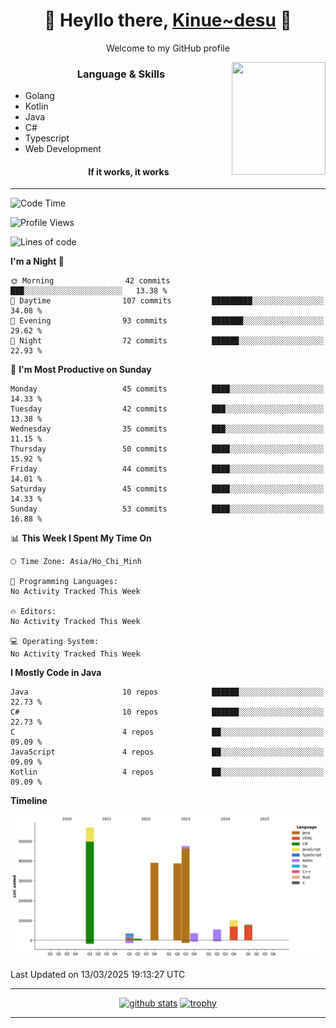 <h1 align="center"> 🌸 Heyllo there, <a href="https://github.com/Kinue72">Kinue~desu</a> 🌸 </h1>
<p align="center"> Welcome to my GitHub profile </p>
<img align="right" src="https://i.imgur.com/yjwWPiL.png" width="150" height="180">

<h3 align="center"> Language & Skills </h3>

- Golang
- Kotlin
- Java
- C#
- Typescript
- Web Development
  <h4 align="center">If it works, it works</h4>
<hr>

<!--START_SECTION:waka-->
![Code Time](http://img.shields.io/badge/Code%20Time-16%20hrs%2021%20mins-blue)

![Profile Views](http://img.shields.io/badge/Profile%20Views-3-blue)

![Lines of code](https://img.shields.io/badge/From%20Hello%20World%20I%27ve%20Written-2.1%20million%20lines%20of%20code-blue)

**I'm a Night 🦉** 

```text
🌞 Morning                42 commits          ███░░░░░░░░░░░░░░░░░░░░░░   13.38 % 
🌆 Daytime                107 commits         █████████░░░░░░░░░░░░░░░░   34.08 % 
🌃 Evening                93 commits          ███████░░░░░░░░░░░░░░░░░░   29.62 % 
🌙 Night                  72 commits          ██████░░░░░░░░░░░░░░░░░░░   22.93 % 
```
📅 **I'm Most Productive on Sunday** 

```text
Monday                   45 commits          ████░░░░░░░░░░░░░░░░░░░░░   14.33 % 
Tuesday                  42 commits          ███░░░░░░░░░░░░░░░░░░░░░░   13.38 % 
Wednesday                35 commits          ███░░░░░░░░░░░░░░░░░░░░░░   11.15 % 
Thursday                 50 commits          ████░░░░░░░░░░░░░░░░░░░░░   15.92 % 
Friday                   44 commits          ████░░░░░░░░░░░░░░░░░░░░░   14.01 % 
Saturday                 45 commits          ████░░░░░░░░░░░░░░░░░░░░░   14.33 % 
Sunday                   53 commits          ████░░░░░░░░░░░░░░░░░░░░░   16.88 % 
```


📊 **This Week I Spent My Time On** 

```text
🕑︎ Time Zone: Asia/Ho_Chi_Minh

💬 Programming Languages: 
No Activity Tracked This Week

🔥 Editors: 
No Activity Tracked This Week

💻 Operating System: 
No Activity Tracked This Week
```

**I Mostly Code in Java** 

```text
Java                     10 repos            ██████░░░░░░░░░░░░░░░░░░░   22.73 % 
C#                       10 repos            ██████░░░░░░░░░░░░░░░░░░░   22.73 % 
C                        4 repos             ██░░░░░░░░░░░░░░░░░░░░░░░   09.09 % 
JavaScript               4 repos             ██░░░░░░░░░░░░░░░░░░░░░░░   09.09 % 
Kotlin                   4 repos             ██░░░░░░░░░░░░░░░░░░░░░░░   09.09 % 
```



**Timeline**

![Lines of Code chart](https://raw.githubusercontent.com/Kinue72/Kinue72/main/assets/bar_graph.png)


 Last Updated on 13/03/2025 19:13:27 UTC
<!--END_SECTION:waka-->

<hr>

<p align="center">
  <a href="https://github.com/anuraghazra/github-readme-stats"><img src="https://github-readme-stats.vercel.app/api?username=Kinue72&show_icons=true&include_all_commits=true&theme=nord" alt="github stats"></a>
  <a href="https://github.com/ryo-ma/github-profile-trophy"><img src="https://github-profile-trophy.vercel.app/?username=Kinue72&theme=nord" alt="trophy"></a>
</p>

<hr>
